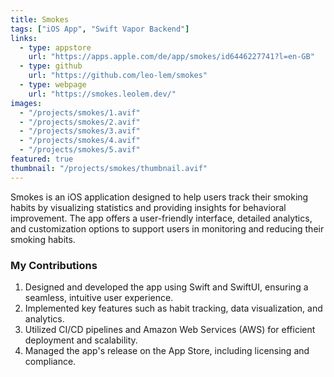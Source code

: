 ```yaml
---
title: Smokes
tags: ["iOS App", "Swift Vapor Backend"]
links:
  - type: appstore
    url: "https://apps.apple.com/de/app/smokes/id6446227741?l=en-GB"
  - type: github
    url: "https://github.com/leo-lem/smokes"
  - type: webpage
    url: "https://smokes.leolem.dev/"
images:
  - "/projects/smokes/1.avif"
  - "/projects/smokes/2.avif"
  - "/projects/smokes/3.avif"
  - "/projects/smokes/4.avif"
  - "/projects/smokes/5.avif"
featured: true
thumbnail: "/projects/smokes/thumbnail.avif"
---
```


Smokes is an iOS application designed to help users track their smoking habits by visualizing statistics and providing insights for behavioral improvement. The app offers a user-friendly interface, detailed analytics, and customization options to support users in monitoring and reducing their smoking habits.

### My Contributions

1. Designed and developed the app using Swift and SwiftUI, ensuring a seamless, intuitive user experience.
2. Implemented key features such as habit tracking, data visualization, and analytics.
3. Utilized CI/CD pipelines and Amazon Web Services (AWS) for efficient deployment and scalability.
4. Managed the app's release on the App Store, including licensing and compliance.